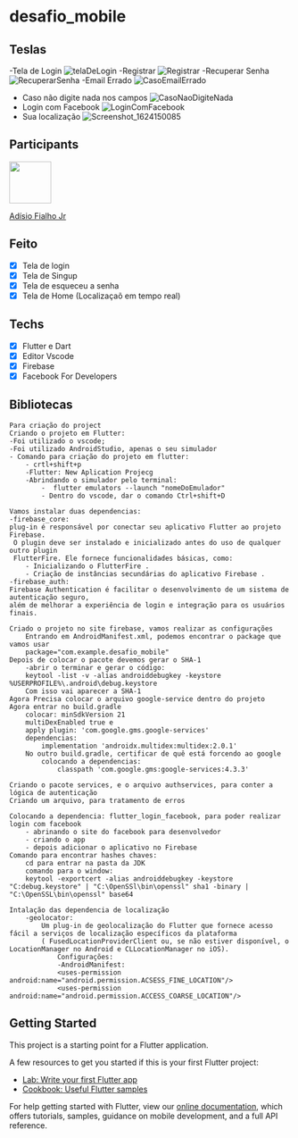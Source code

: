 # desafio_mobile

## Teslas
-Tela de Login
![telaDeLogin](https://user-images.githubusercontent.com/20409822/122675164-8b820200-d1ae-11eb-938f-73a5bca7d204.png)
-Registrar
![Registrar](https://user-images.githubusercontent.com/20409822/122674715-c71bcc80-d1ac-11eb-8212-25a57ec0ba45.png)
-Recuperar Senha
![RecuperarSenha](https://user-images.githubusercontent.com/20409822/122674716-c7b46300-d1ac-11eb-9bf6-82c68d474bcd.png)
-Email Errado
![CasoEmailErrado](https://user-images.githubusercontent.com/20409822/122674719-c7b46300-d1ac-11eb-89a2-35bd406879e2.png)
- Caso não digite nada nos campos
![CasoNaoDigiteNada](https://user-images.githubusercontent.com/20409822/122674720-c84cf980-d1ac-11eb-80d9-60c707a92cb4.png)
- Login com Facebook
![LoginComFacebook](https://user-images.githubusercontent.com/20409822/122674721-c84cf980-d1ac-11eb-9443-96f1428659e3.png)
- Sua localização
![Screenshot_1624150085](https://user-images.githubusercontent.com/20409822/122675152-7dcc7c80-d1ae-11eb-827d-0b112d823233.png)




## Participants

[<img src="https://avatars.githubusercontent.com/u/20409822?v=4" width="75px;"/>](https://github.com/adisiojunior)

[Adísio Fialho Jr](https://github.com/adisiojunior)

## Feito 
- [x] Tela de login
- [x] Tela de Singup
- [x] Tela de esqueceu a senha
- [x] Tela de Home (Localizaçaõ em tempo real)

## Techs

- [x] Flutter e Dart
- [x] Editor Vscode
- [x] Firebase
- [x] Facebook For Developers

## Bibliotecas
    Para criação do project
    Criando o projeto em Flutter:
    -Foi utilizado o vscode;
    -Foi utilizado AndroidStudio, apenas o seu simulador
    - Comando para criação do projeto em flutter:
        - crtl+shift+p
        -Flutter: New Aplication Projecg
        -Abrindando o simulador pelo terminal:
            -  flutter emulators --launch "nomeDoEmulador"
            - Dentro do vscode, dar o comando Ctrl+shift+D
    
    Vamos instalar duas dependencias:
    -firebase_core:
    plug-in é responsável por conectar seu aplicativo Flutter ao projeto Firebase.
     O plugin deve ser instalado e inicializado antes do uso de qualquer outro plugin 
     FlutterFire. Ele fornece funcionalidades básicas, como:
        - Inicializando o FlutterFire .
        - Criação de instâncias secundárias do aplicativo Firebase .
    -firebase_auth:
    Firebase Authentication é facilitar o desenvolvimento de um sistema de autenticação seguro,
    além de melhorar a experiência de login e integração para os usuários finais.

    Criado o projeto no site firebase, vamos realizar as configurações
        Entrando em AndroidManifest.xml, podemos encontrar o package que vamos usar
        package="com.example.desafio_mobile"
    Depois de colocar o pacote devemos gerar o SHA-1
        -abrir o terminar e gerar o código:
        keytool -list -v -alias androiddebugkey -keystore %USERPROFILE%\.android\debug.keystore
        Com isso vai aparecer a SHA-1
    Agora Precisa colocar o arquivo google-service dentro do projeto
    Agora entrar no build.gradle
        colocar: minSdkVersion 21
        multiDexEnabled true e
        apply plugin: 'com.google.gms.google-services'
        dependencias:
            implementation 'androidx.multidex:multidex:2.0.1'
        No outro build.gradle, certificar de quê está forcendo ao google
            colocando a dependencias:
                classpath 'com.google.gms:google-services:4.3.3'

    Criando o pacote services, e o arquivo authservices, para conter a lógica de autenticação
    Criando um arquivo, para tratamento de erros

    Colocando a dependencia: flutter_login_facebook, para poder realizar login com facebook
        - abrinando o site do facebook para desenvolvedor
        - criando o app
        - depois adicionar o aplicativo no Firebase
    Comando para encontrar hashes chaves:
        cd para entrar na pasta da JDK
        comando para o window: 
        keytool -exportcert -alias androiddebugkey -keystore "C:debug.keystore" | "C:\OpenSSl\bin\openssl" sha1 -binary | "C:\OpenSSL\bin\openssl" base64

    Intalação das dependencia de localização
        -geolocator:
            Um plug-in de geolocalização do Flutter que fornece acesso fácil a serviços de localização específicos da plataforma 
            ( FusedLocationProviderClient ou, se não estiver disponível, o LocationManager no Android e CLLocationManager no iOS).  
                Configurações: 
                -AndroidManifest:
                <uses-permission android:name="android.permission.ACSESS_FINE_LOCATION"/>
                <uses-permission android:name="android.permission.ACCESS_COARSE_LOCATION"/>
## Getting Started

This project is a starting point for a Flutter application.

A few resources to get you started if this is your first Flutter project:

- [Lab: Write your first Flutter app](https://flutter.dev/docs/get-started/codelab)
- [Cookbook: Useful Flutter samples](https://flutter.dev/docs/cookbook)

For help getting started with Flutter, view our
[online documentation](https://flutter.dev/docs), which offers tutorials,
samples, guidance on mobile development, and a full API reference.
